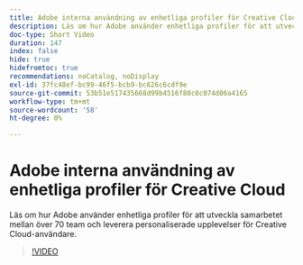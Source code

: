 ```yaml
---
title: Adobe interna användning av enhetliga profiler för Creative Cloud
description: Läs om hur Adobe använder enhetliga profiler för att utveckla samarbetet mellan över 70 team och leverera personaliserade upplevelser för Creative Cloud-användare.
doc-type: Short Video
duration: 147
index: false
hide: true
hidefromtoc: true
recommendations: noCatalog, noDisplay
exl-id: 37fc48ef-bc99-46f5-bcb9-bc626c6cdf9e
source-git-commit: 53b51e517435668d99b4516f80c0c074d06a4165
workflow-type: tm+mt
source-wordcount: '58'
ht-degree: 0%

---
```


# Adobe interna användning av enhetliga profiler för Creative Cloud

Läs om hur Adobe använder enhetliga profiler för att utveckla samarbetet mellan över 70 team och leverera personaliserade upplevelser för Creative Cloud-användare.

<!-- 62_S655_3442541_146_adobes-internal-use-of-unified-profiles-for-creative-cloud -->
>[!VIDEO](https://video.tv.adobe.com/v/3458283/?learn=on&enablevpops=true)
